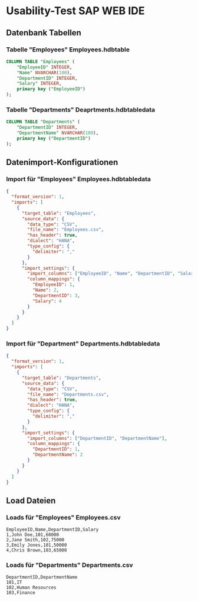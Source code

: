 
# Usability-Test SAP  WEB IDE 

## Datenbank Tabellen 

### Tabelle "Employees"  Employees.hdbtable
```sql
COLUMN TABLE "Employees" (
    "EmployeeID" INTEGER,
    "Name" NVARCHAR(100),
    "DepartmentID" INTEGER,
    "Salary" INTEGER,
    primary key ("EmployeeID")
);
```


### Tabelle "Departments"  Deaprtments.hdbtabledata
```sql
COLUMN TABLE "Departments" (
    "DepartmentID" INTEGER,
    "DepartmentName" NVARCHAR(100),
    primary key ("DepartmentID")
);
```

## Datenimport-Konfigurationen

### Import für "Employees" Employees.hdbtabledata
```json
{
  "format_version": 1,
  "imports": [
    {
      "target_table": "Employees",
      "source_data": {
        "data_type": "CSV",
        "file_name": "Employees.csv",
        "has_header": true,
        "dialect": "HANA",
        "type_config": {
          "delimiter": ","
        }
      },
      "import_settings": {
        "import_columns": ["EmployeeID", "Name", "DepartmentID", "Salary"],
        "column_mappings": {
          "EmployeeID": 1,
          "Name": 2,
          "DepartmentID": 3,
          "Salary": 4
        }
      }
    }
  ]
}
```
 ### Import für "Department" Departments.hdbtabledata
```json
{
  "format_version": 1,
  "imports": [
    {
      "target_table": "Departments",
      "source_data": {
        "data_type": "CSV",
        "file_name": "Departments.csv",
        "has_header": true,
        "dialect": "HANA",
        "type_config": {
          "delimiter": ","
        }
      },
      "import_settings": {
        "import_columns": ["DepartmentID", "DepartmentName"],
        "column_mappings": {
          "DepartmentID": 1,
          "DepartmentName": 2
        }
      }
    }
  ]
}
```
## Load Dateien 

### Loads für "Employees"  Employees.csv
```plaintext
EmployeeID,Name,DepartmentID,Salary
1,John Doe,101,60000
2,Jane Smith,102,75000
3,Emily Jones,101,50000
4,Chris Brown,103,65000
```

### Loads für "Departments" Departments.csv
```plaintext
DepartmentID,DepartmentName
101,IT
102,Human Resources
103,Finance
```







